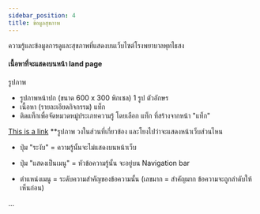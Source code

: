 ```yaml
---
sidebar_position: 4
title: ข้อมูลสุขภาพ
---
```

ความรู้และข้อมูลการดูและสุขภาพที่แสดงบนเว็บไซต์โรงพยาบาลพุทไธสง

#### เนื้อหาที่จะแสดงบนหน้า land page
รูปภาพ
- รูปภาพหน้าปก (ขนาด 600 x 300 พิกเซล) 1 รูป
ตัวอักษร
- เนื้อหา (รายละเอียดกิจกรรม)
แท็ก
- ติดแท็กเพื่อจัดหมวดหมู่ประเภทความรู้ โดยเลือก แท็ก ที่สร้างจากหน้า "แท็ก"

[This is a link](https://example.com)
**รูปภาพ วงในส่วนที่เกี่ยวข้อง และโยงไปว่าจะแสดงหน้าเว็บส่วนไหน

- ปุ่ม "ระงับ" = ความรู้นั้นจะไม่แสดงบนหน้าเว็บ

- ปุ่ม "แสดงเป็นเมนู" = หัวข้อความรู้นั้น จะอยู่บน Navigation bar

- ตำแหน่งเมนู = ระดับความสำคัญของข้อความนั้น (เลขมาก = สำคัญมาก ข้อความจะถูกลำดับให้เห็นก่อน)

...
